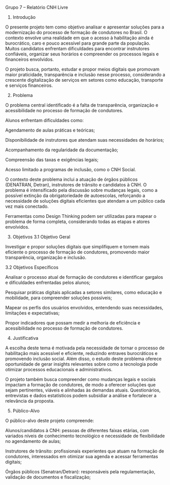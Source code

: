 Grupo 7 – Relatório CNH Livre
1. Introdução

O presente projeto tem como objetivo analisar e apresentar soluções para a modernização do processo de formação de condutores no Brasil. O contexto envolve uma realidade em que o acesso à habilitação ainda é burocrático, caro e pouco acessível para grande parte da população. Muitos candidatos enfrentam dificuldades para encontrar instrutores confiáveis, organizar seus horários e compreender os processos legais e financeiros envolvidos.

O projeto busca, portanto, estudar e propor meios digitais que promovam maior praticidade, transparência e inclusão nesse processo, considerando a crescente digitalização de serviços em setores como educação, transporte e serviços financeiros.

2. Problema

O problema central identificado é a falta de transparência, organização e acessibilidade no processo de formação de condutores.

Alunos enfrentam dificuldades como:

Agendamento de aulas práticas e teóricas;

Disponibilidade de instrutores que atendam suas necessidades de horários;

Acompanhamento da regularidade da documentação;

Compreensão das taxas e exigências legais;

Acesso limitado a programas de inclusão, como o CNH Social.

O contexto deste problema inclui a atuação de órgãos públicos (DENATRAN, Detran), instrutores de trânsito e candidatos à CNH. O problema é intensificado pela discussão sobre mudanças legais, como a possível extinção da obrigatoriedade de autoescolas, reforçando a necessidade de soluções digitais eficientes que atendam a um público cada vez mais conectado.

Ferramentas como Design Thinking podem ser utilizadas para mapear o problema de forma completa, considerando todas as etapas e atores envolvidos.

3. Objetivos
3.1 Objetivo Geral

Investigar e propor soluções digitais que simplifiquem e tornem mais eficiente o processo de formação de condutores, promovendo maior transparência, organização e inclusão.

3.2 Objetivos Específicos

Analisar o processo atual de formação de condutores e identificar gargalos e dificuldades enfrentadas pelos alunos;

Pesquisar práticas digitais aplicadas a setores similares, como educação e mobilidade, para compreender soluções possíveis;

Mapear os perfis dos usuários envolvidos, entendendo suas necessidades, limitações e expectativas;

Propor indicadores que possam medir a melhoria de eficiência e acessibilidade no processo de formação de condutores.

4. Justificativa

A escolha deste tema é motivada pela necessidade de tornar o processo de habilitação mais acessível e eficiente, reduzindo entraves burocráticos e promovendo inclusão social. Além disso, o estudo deste problema oferece oportunidade de gerar insights relevantes sobre como a tecnologia pode otimizar processos educacionais e administrativos.

O projeto também busca compreender como mudanças legais e sociais impactam a formação de condutores, de modo a oferecer soluções que sejam pertinentes, viáveis e alinhadas às demandas atuais. Questionários, entrevistas e dados estatísticos podem subsidiar a análise e fortalecer a relevância da proposta.

5. Público-Alvo

O público-alvo deste projeto compreende:

Alunos/candidatos à CNH: pessoas de diferentes faixas etárias, com variados níveis de conhecimento tecnológico e necessidade de flexibilidade no agendamento de aulas;

Instrutores de trânsito: profissionais experientes que atuam na formação de condutores, interessados em otimizar sua agenda e acessar ferramentas digitais;

Órgãos públicos (Senatran/Detran): responsáveis pela regulamentação, validação de documentos e fiscalização;

